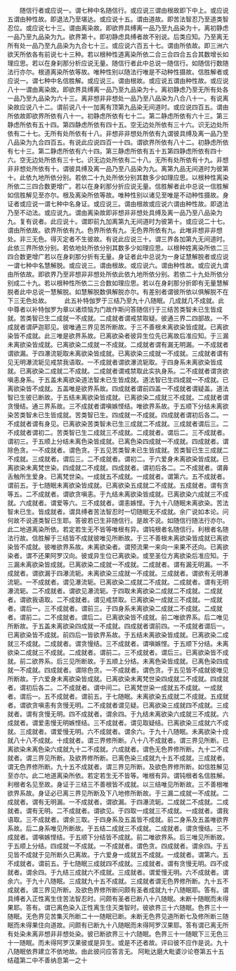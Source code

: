 <!-- { "loadSidebar": true } -->
　　随信行者或应说一。谓七种中名随信行。或应说三谓由根故即下中上。或应说五谓由种性故。即退法乃至堪达。或应说十五。谓由道故。即苦法智忍乃至道类智忍位。或应说七十三。谓由离染故。即欲界具缚离一品乃至九品染为十。离初静虑一品乃至九品染为九。欲界第十。即初静虑具缚者故不别说。后类应知。乃至离无所有处一品乃至九品染为九合七十三。或应说六百五十七。谓由所依故。即三洲六欲天所依各有前说七十三种。若以根种性道离染所依二合三合四合五合其数增长如理应思。若以在身刹那分析应说无量。随信行者此中总说一随信行。如随信行数随法行亦尔。根道离染所依等故。唯种性别以随法行唯是不动种性摄故。信胜解者或应说一。谓七种中名信胜解。或应说三。谓由根故。或应说五谓由种性故。或应说八十一谓由离染故。即欲界具缚离一品乃至九品染为十。离初静虑乃至无所有处各一品乃至九品染为六十三。离非想非非想处一品乃至八品染为八合八十一。有说离染故应说八十二。谓前说八十一加离有顶第九品染无间道时。或应说四百五。谓由所依故即欲界所依有八十一。初静虑所依有七十二。第二静虑所依有六十三。第三静虑所依有五十四。第四静虑所依有四十五。空无边处所依有三十六。识无边处所依有二十七。无所有处所依有十八。非想非非想处所依有九谓彼具缚及离一品乃至八品染为九合四百五。有说此应说四百一十四。谓欲界所依有八十二。初静虑所依有七十三。第二静虑所依有六十四。第三静虑所依有五十五第四静虑所依有四十六。空无边处所依有三十七。识无边处所依有二十八。无所有处所依有十九。非想非非想处所依有十。谓彼具缚及离一品乃至八品染为九。离第九品无间道时为彼第十。此依九地所依分别。若依二十九处所依分别其数多少如理应思。以根种性离染所依二三四合数更增广。若以在身刹那分折应说无量。信胜解者此中总说一信胜解如信胜解见至亦尔。根及离染所依等故。唯种性别以诸见至唯是不动种性摄故。身证者或应说一谓七种中名身证。或应说三。谓由根故或应说六谓由种性故。即退法乃至不动法。或应说九。谓由离染故即非想非非想处具缚及离一品乃至八品染为九。复有说者。此应说十。谓即前九加离第九无间道时为彼第十。或应说二十七。谓由所依故。欲界所依有九。色界所依有九。无色界所依有九。此唯非想非非想处。非三无色。得灭定者不生彼故。有说此应说三十。谓三界各加第九无间道时。此依三界所依分别。若依地处所依分别其数多少如理应思。以根种姓离染所依二三四合数更增广若以在身刹那分折有无量。身证者此中总说为一身证慧解脱者或应说一谓七种中名慧解脱。或应说三。谓由根故。或应说六。谓由种性故。或应说九谓由所依故。即欲界乃至非想非非想处所依此依九地所依分别。若依二十九处所依分别成二十九。若以根种性所依二三合数如理应思。若以在身刹那分折即有无量慧解脱者此中总说一慧解脱。如慧解脱数俱解脱亦尔。有差别者谓彼所依以俱解脱不在下三无色处故。
　　此五补特伽罗于三结乃至九十八随眠。几成就几不成就。此中尊者以补特伽罗为章以诸烦恼为门故作斯问答随信行于三结苦类智未已生皆成就。苦类智已生二成就一不成就。二成就者谓戒禁取疑。彼通三界二四部故。一不成就者谓萨迦耶见。彼唯通三界见苦所断故。于三不善根未离欲染皆成就。已离欲染皆不成就。此三唯是欲界系故。已离欲染者彼异生位先已离故后准应知。于三漏未离欲染皆成就。已离欲染二成就一不成就。二成就者谓有漏无明漏。一不成就者谓欲漏。于四瀑流轭取未离欲染皆成就。已离欲染三成就一不成就。三成就者谓有见无明瀑流轭见戒禁我语取。一不成就者谓欲瀑流轭取。于四身系未离欲染皆成就。已离欲染二成就二不成就。二成就者谓戒禁取此实执身系。二不成就者谓贪欲嗔恚身系。于五盖未离欲染道法智未已生皆成就。道法智已生四成就一不成就。已离欲染皆不成就。五盖唯是欲界系故。四成就者谓前四盖一不成就者谓疑盖。道法智已生彼已断故。于五结未离欲染皆成就。已离欲染二成就三不成就。二成就者谓贪慢结。通三界系故。三不成就者谓嗔嫉悭结。唯欲界系故。于五顺下分结未离欲染苦类智未已生皆成就。苦类智已生。四成就一不成就。四成就者谓初后各二。一不成就者谓有身见。已离欲染苦类智未已生三成就二不成就。三成就者谓后三。二不成就者谓初二。苦类智已生二成就三不成就。二成就者。谓后二。三不成就者。谓初三。于五顺上分结未离色染皆成就。已离色染四成就一不成就。四成就者。谓除色贪。一不成就者。谓色贪。于五见苦类智未已生皆成就。苦类智已生三成就二不成就。三成就者。谓后三。二不成就者。谓初二。于六爱身未离欲染皆成就。已离欲染未离梵世染。四成就二不成就。四成就者。谓初后各二。二不成就者。谓鼻舌触所生爱身。已离梵世染。一成就五不成就。一成就者。谓第六。五不成就者。谓前五。于七随眠未离欲染皆成就。已离欲染五成就二不成就。五成就者。谓有贪等五。二不成就者。谓欲贪嗔恚。于九结未离欲染皆成就。已离欲染六成就三不成就。六成就者。谓爱等六。三不成就者。谓恚嫉悭。于九十八随眠未离欲染。苦法智未已生。皆成就者。谓具缚者苦法智忍时一切随眠无不成就。余广说如本论。问何故不说道类智已生耶。答彼若已生非随信行。是故不说。如随信行随法行亦尔。此二地道离染所依。若定若生无不皆等唯根有异。谓钝根者名随信行。利根者名随法行故。信胜解于三结皆不成就彼唯见所断故。于三不善根未离欲染皆成就已离欲染皆不成就。彼唯欲界系故。未离欲染者。谓预流果一来向一来果不还向。已离欲染者。谓不还果阿罗汉向。彼或异生位已离欲染。或至圣位方离欲染后准应知。于三漏未离欲染皆成就。已离欲染二成就一不成就。二成就者。谓有漏无明漏。一不成就者。谓欲漏于四瀑流轭。未离欲染三成就一不成就。三成就者。谓欲有无明瀑流轭。一不成就者。谓见瀑流轭。已离欲染二成就二不成就。二成就者。谓有无明瀑流轭。二不成就者。谓欲见瀑流轭。于四取未离欲染二成就二不成就。二成就者。谓欲我语取。二不成就者。谓见戒禁取。已离欲染一成就三不成就。一成就者。谓后一。三不成就者。谓前三。于四身系未离欲染二成就二不成就。二成就者。谓前二。二不成就者。谓后二。已离欲染皆不成就。前二唯欲界系。后二唯见所断故。于五盖未离欲染四成就一不成就。四成就者谓前四。一不成就者谓后一。已离欲染皆不成就。前四后一皆欲界系故。于五结未离欲染皆成就。已离欲染二成就三不成就。二成就者。谓贪慢结。三不成就者。谓嗔嫉悭。于五顺下分结。未离欲染二成就三不成就。二成就者。谓前二。三不成就者。谓后三。已离欲染皆不成就。前二欲界系。后三见所断故。于五顺上分结。未离色染皆成就。已离色染四成就一不成就。四成就者。谓除色贪。一不成就者。谓色贪。于五见皆不成就彼唯见所断故。于六爱身未离欲染皆成就。已离欲染未离梵世染四成就二不成就。四成就者。谓初后各二。二不成就者。谓中间二。已离梵世染一成就五不成就。一成就者。谓后一。五不成就者。谓前五。于七随眠。未离欲染五成就二不成就。五成就者。谓欲贪嗔恚有贪慢无明。二不成就者谓见疑。已离欲染三成就四不成就。三成就者。谓有贪慢无明。四不成就者。谓余四。于九结未离欲染六成就三不成就。六成就者。谓爱恚慢无明嫉悭结。三不成就者。谓见取疑结。已离欲染三成就六不成就。三成就者。谓爱慢无明。六不成就者。谓余六。于九十八随眠。未离欲染十成就八十八不成就。十成就者。谓三界修所断。八十八不成就者。谓三界见所断。已离欲染未离色染六成就九十二不成就。六成就者。谓色无色界修所断。九十二不成就者。谓三界见所断。及欲界修所断。已离色染三成就九十五不成就。三成就者。谓无色界修所断。九十五不成就者。谓三界见所断。及欲色界修所断。如信胜解见至亦尔。此二地道离染所依。若定若生无不皆等。唯根有异。谓钝根者名信胜解。利根者名见至故。身证于三结三不善根皆不成就。以三结唯见所断故。三不善根唯欲界系故。身证必已离三界见所断及下八地修所断故。于三漏二成就一不成就。二成就者。谓有无明漏。一不成就者。谓欲漏。于四瀑流轭。二成就二不成就。二成就者。谓有无明。二不成就者。谓欲见。于四取一成就三不成就。一成就者。谓我语取。三不成就者。谓余三取。于四身系及五盖皆不成就。前二身系及五盖唯欲界系故。后二身系唯见所断故。于五结二成就三不成就。二成就者。谓贪慢结。三不成就者。谓嗔嫉悭结。于五顺下分结皆不成就。前二唯欲界系。后三唯见所断故。于五顺上分结。四成就一不成就。一不成就者。谓色贪。四成就者。谓余四。于五见皆不成就于见所断久已离故。于六爱身一成就五不成就。一成就者。谓第六。五不成就者。谓前五。于七随眠三成就四不成就。三成就者。谓有贪慢无明。四不成就者。谓余四。于九结三成就六不成就。三成就者。谓爱慢无明。六不成就者。谓余六。于九十八随眠。三成就九十五不成就。三成就者谓无色界修所断。九十五不成就者。谓三界见所断。及欲色界修所断问颇有圣者成就九十八随眠耶。答有。谓具缚者入正性离生住苦法智忍时。问颇有圣者已断八十八随眠。未断十随眠而未得果耶。答有。谓已离色染入正性离生住灭类智时。彼欲界三十六随眠。色界三十一随眠。无色界见苦集灭所断二十一随眠已断。未断无色界见道所断七及修所断三随眠而未得果住向道故。问颇有已断九十八随眠而未得阿罗汉果耶。答有谓已离无所有处染未离非想非非想处染。彼已断欲界三十六随眠。色界三十一随眠下三无色三十一随眠。而未得阿罗汉果彼或是异生。或是不还者故。评曰彼不应作是说。九十八随眠依界建立不依地故。由此彼问应答言无。
阿毗达磨大毗婆沙论卷第五十五
结蕴第二中不善纳息第一之十
